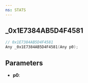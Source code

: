```yaml
---
ns: STATS
---
```

## _0x1E7384AB5D4F4581

```c
// 0x1E7384AB5D4F4581
Any _0x1E7384AB5D4F4581(Any p0);
```

## Parameters
* **p0**:
